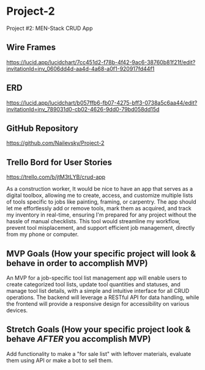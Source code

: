 # Project-2
Project #2: MEN-Stack CRUD App
## Wire Frames
https://lucid.app/lucidchart/7cc451d2-f78b-4f42-9ac6-38760b81f21f/edit?invitationId=inv_0606dd4d-aa4d-4a68-a0f1-920917fd44f1

## ERD
https://lucid.app/lucidchart/b057ffb6-fb07-4275-bff3-0738a5c6aa44/edit?invitationId=inv_789031d0-cb02-4626-9dd0-79bd058dd15d

## GitHub Repository
https://github.com/Nailevsky/Project-2


## Trello Bord for User Stories
https://trello.com/b/jtM3tLYB/crud-app

As a construction worker, It would be nice to have an app that serves as a digital toolbox, allowing me to create, access, and customize multiple lists of tools specific to jobs like painting, framing, or carpentry. The app should let me effortlessly add or remove tools, mark them as acquired, and track my inventory in real-time, ensuring I'm prepared for any project without the hassle of manual checklists. This tool would streamline my workflow, prevent tool misplacement, and support efficient job management, directly from my phone or computer.

## MVP Goals (How your specific project will look & behave in order to accomplish MVP)
An MVP for a job-specific tool list management app will enable users to create categorized tool lists, update tool quantities and statuses, and manage tool list details, with a simple and intuitive interface for all CRUD operations. The backend will leverage a RESTful API for data handling, while the frontend will provide a responsive design for accessibility on various devices.

## Stretch Goals (How your specific project look & behave *AFTER* you accomplish MVP)
Add functionality to make a "for sale list" with leftover materials, evaluate them using API or make a bot to sell them.
